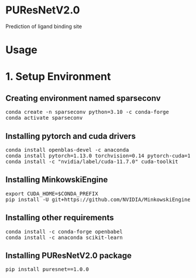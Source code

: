 # PUResNetV2.0
Prediction of ligand binding site

<h1>Usage</h1>
<h1>1. Setup Environment</h1>
<h2>Creating environment named sparseconv </h2>
<pre>
conda create -n sparseconv python=3.10 -c conda-forge
conda activate sparseconv
</pre>
<h2>Installing pytorch and cuda drivers</h2>
<pre>
conda install openblas-devel -c anaconda
conda install pytorch=1.13.0 torchvision=0.14 pytorch-cuda=11.7 -c pytorch -c nvidia
conda install -c "nvidia/label/cuda-11.7.0" cuda-toolkit
</pre>
<h2> Installing MinkowskiEngine </h2>
<pre>
export CUDA_HOME=$CONDA_PREFIX
pip install -U git+https://github.com/NVIDIA/MinkowskiEngine --no-deps
</pre>
<h2> Installing other requirements </h2>
<pre>
conda install -c conda-forge openbabel
conda install -c anaconda scikit-learn
</pre>
<h2> Installing PUResNetV2.0 package </h2>
<pre>
pip install puresnet==1.0.0
</pre>

